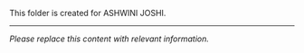 This folder is created for ASHWINI JOSHI.

---

*Please replace this content with relevant information.*
